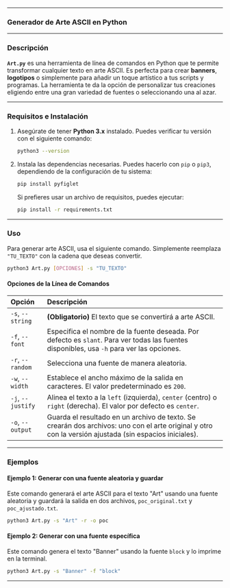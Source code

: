 -----

### **Generador de Arte ASCII en Python**

-----

### Descripción

**`Art.py`** es una herramienta de línea de comandos en Python que te permite transformar cualquier texto en arte ASCII. Es perfecta para crear **banners**, **logotipos** o simplemente para añadir un toque artístico a tus scripts y programas. La herramienta te da la opción de personalizar tus creaciones eligiendo entre una gran variedad de fuentes o seleccionando una al azar.

-----

### Requisitos e Instalación

1.  Asegúrate de tener **Python 3.x** instalado. Puedes verificar tu versión con el siguiente comando:
    ```bash
    python3 --version
    ```
2.  Instala las dependencias necesarias. Puedes hacerlo con `pip` o `pip3`, dependiendo de la configuración de tu sistema:
    ```bash
    pip install pyfiglet
    ```
    Si prefieres usar un archivo de requisitos, puedes ejecutar:
    ```bash
    pip install -r requirements.txt
    ```

-----

### Uso

Para generar arte ASCII, usa el siguiente comando. Simplemente reemplaza `"TU_TEXTO"` con la cadena que deseas convertir.

```bash
python3 Art.py [OPCIONES] -s "TU_TEXTO"
```

#### Opciones de la Línea de Comandos

| Opción               | Descripción                                                                                                        |
| :------------------- | :----------------------------------------------------------------------------------------------------------------- |
| `-s`, `--string`     | **(Obligatorio)** El texto que se convertirá a arte ASCII.                                                         |
| `-f`, `--font`       | Especifica el nombre de la fuente deseada. Por defecto es `slant`. Para ver todas las fuentes disponibles, usa `-h` para ver las opciones. |
| `-r`, `--random`     | Selecciona una fuente de manera aleatoria.                                                                         |
| `-w`, `--width`      | Establece el ancho máximo de la salida en caracteres. El valor predeterminado es `200`.                            |
| `-j`, `--justify`    | Alinea el texto a la `left` (izquierda), `center` (centro) o `right` (derecha). El valor por defecto es `center`.   |
| `-o`, `--output`     | Guarda el resultado en un archivo de texto. Se crearán dos archivos: uno con el arte original y otro con la versión ajustada (sin espacios iniciales). |

-----

### Ejemplos

#### Ejemplo 1: Generar con una fuente aleatoria y guardar

Este comando generará el arte ASCII para el texto "Art" usando una fuente aleatoria y guardará la salida en dos archivos, `poc_original.txt` y `poc_ajustado.txt`.

```bash
python3 Art.py -s "Art" -r -o poc
```

#### Ejemplo 2: Generar con una fuente específica

Este comando genera el texto "Banner" usando la fuente `block` y lo imprime en la terminal.

```bash
python3 Art.py -s "Banner" -f "block"
```

-----
 